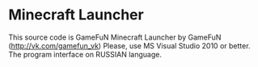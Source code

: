 # Minecraft Launcher
This source code is GameFuN Minecraft Launcher by GameFuN (http://vk.com/gamefun_vk) 
Please, use MS Visual Studio 2010 or better. 
The program interface on RUSSIAN language.

